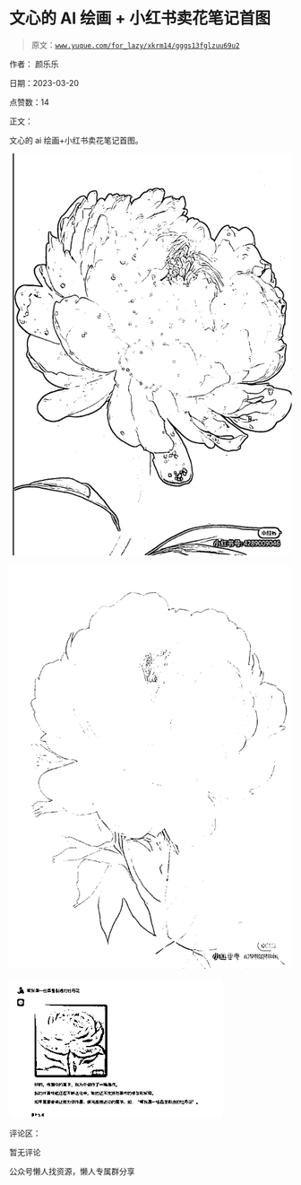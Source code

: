 # 文心的 AI 绘画 + 小红书卖花笔记首图

> 原文：[`www.yuque.com/for_lazy/xkrm14/gggs13fglzuu69u2`](https://www.yuque.com/for_lazy/xkrm14/gggs13fglzuu69u2)

作者： 颜乐乐

日期：2023-03-20

点赞数：14

正文：

文心的 ai 绘画+小红书卖花笔记首图。

![](img/3e88ff26fa04a4885248ab1f94383fb4.png)  

![](img/b8a98c6a5d4de6056cc30e26362cf0a5.png)  

![](img/bb28182e2347cfa37653c6121f823cf4.png)  

评论区：

暂无评论

公众号懒人找资源，懒人专属群分享

